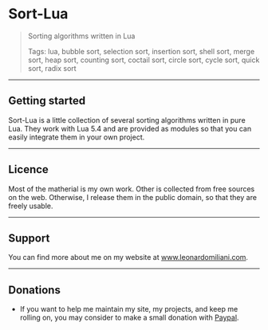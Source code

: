 # Sort-Lua

>Sorting algorithms written in Lua
>
> Tags: lua, bubble sort, selection sort, insertion sort, shell sort, merge sort, heap sort, counting sort, coctail sort, circle sort, cycle sort, quick sort, radix sort

---

## Getting started

Sort-Lua is a little collection of several sorting algorithms written in pure Lua.
They work with Lua 5.4 and are provided as modules so that you can easily integrate them in your own project.

---

## Licence

Most of the matherial is my own work. Other is collected from free sources on the web. Otherwise, I release them in the public domain, so that they are freely usable.

---

## Support

You can find more about me on my website at <a href="https://www.leonardomiliani.com/?lang=en" target="_blank">www.leonardomiliani.com</a>.

---

## Donations

- If you want to help me maintain my site, my projects, and keep me rolling on, you may consider to make a small donation with <a href="https://www.paypal.me/LeonardoMiliani" target="_blank">Paypal</a>.
